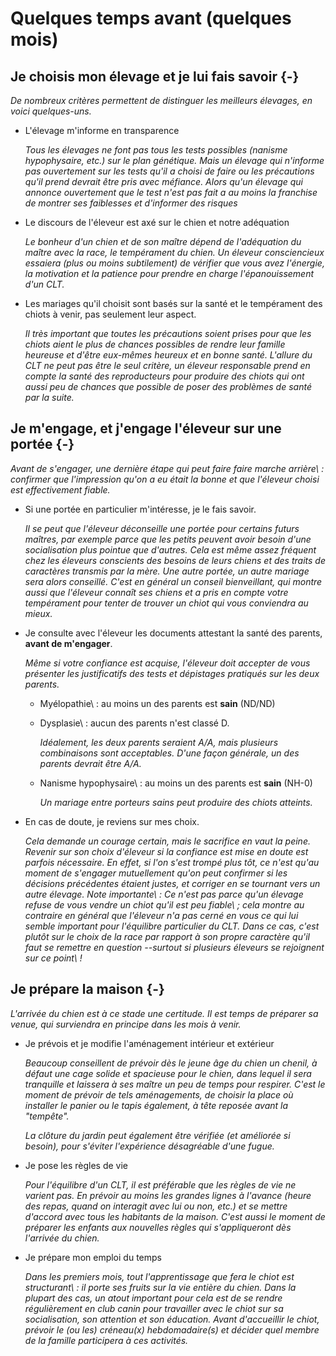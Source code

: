 
# Quelques temps avant (quelques mois)


## Je choisis mon élevage et je lui fais savoir {-}

*De nombreux critères permettent de distinguer les meilleurs élevages, en voici quelques-uns.*

-   L'élevage m'informe en transparence

    *Tous les élevages ne font pas tous les tests possibles (nanisme hypophysaire, etc.) sur le plan génétique. Mais un élevage qui n'informe pas ouvertement sur les tests qu'il a choisi de faire ou les précautions qu'il prend devrait être pris avec méfiance. Alors qu'un élevage qui annonce ouvertement que le test n'est pas fait a au moins la franchise de montrer ses faiblesses et d'informer des risques*

-   Le discours de l'éleveur est axé sur le chien et notre adéquation

    *Le bonheur d'un chien et de son maître dépend de l'adéquation du maître avec la race, le tempérament du chien. Un éleveur consciencieux essaiera (plus ou moins subtilement) de vérifier que vous avez l'énergie, la motivation et la patience pour prendre en charge l'épanouissement d'un CLT.*

-   Les mariages qu'il choisit sont basés sur la santé et le tempérament des chiots à venir, pas seulement leur aspect.

    *Il très important que toutes les précautions soient prises pour que les chiots aient le plus de chances possibles de rendre leur famille heureuse et d'être eux-mêmes heureux et en bonne santé. L'allure du CLT ne peut pas être le seul critère, un éleveur responsable prend en compte la santé des reproducteurs pour produire des chiots qui ont aussi peu de chances que possible de poser des problèmes de santé par la suite.*

## Je m'engage, et j'engage l'éleveur sur une portée {-}

*Avant de s'engager, une dernière étape qui peut faire faire marche arrière\ : confirmer que l'impression qu'on a eu était la bonne et que l'éleveur choisi est effectivement fiable.*

-   Si une portée en particulier m'intéresse, je le fais savoir.

    *Il se peut que l'éleveur déconseille une portée pour certains futurs maîtres, par exemple parce que les petits peuvent avoir besoin d'une socialisation plus pointue que d'autres. Cela est même assez fréquent chez les éleveurs conscients des besoins de leurs chiens et des traits de caractères transmis par la mère. Une autre portée, un autre mariage sera alors conseillé. C'est en général un conseil bienveillant, qui montre aussi que l'éleveur connaît ses chiens et a pris en compte votre tempérament pour tenter de trouver un chiot qui vous conviendra au mieux.*

-   Je consulte avec l'éleveur les documents attestant la santé des parents, **avant de m'engager**.

    *Même si votre confiance est acquise, l'éleveur doit accepter de vous présenter les justificatifs des tests et dépistages pratiqués sur les deux parents.*

    -   Myélopathie\ : au moins un des parents est **sain** (ND/ND)

    -   Dysplasie\ : aucun des parents n'est classé D.

        *Idéalement, les deux parents seraient A/A, mais plusieurs combinaisons sont acceptables. D'une façon générale, un des parents devrait être A/A.*

    -   Nanisme hypophysaire\ : au moins un des parents est **sain** (NH-0)

        *Un mariage entre porteurs sains peut produire des chiots atteints.*

-   En cas de doute, je reviens sur mes choix.

    *Cela demande un courage certain, mais le sacrifice en vaut la peine. Revenir sur son choix d'éleveur si la confiance est mise en doute est parfois nécessaire. En effet, si l'on s'est trompé plus tôt, ce n'est qu'au moment de s'engager mutuellement qu'on peut confirmer si les décisions précédentes étaient justes, et corriger en se tournant vers un autre élevage. Note importante\ : Ce n'est pas parce qu'un élevage refuse de vous vendre un chiot qu'il est peu fiable\ ; cela montre au contraire en général que l'éleveur n'a pas cerné en vous ce qui lui semble important pour l'équilibre particulier du CLT. Dans ce cas, c'est plutôt sur le choix de la race par rapport à son propre caractère qu'il faut se remettre en question --surtout si plusieurs éleveurs se rejoignent sur ce point\ !*

## Je prépare la maison {-}

*L'arrivée du chien est à ce stade une certitude. Il est temps de préparer sa venue, qui surviendra en principe dans les mois à venir.*

-   Je prévois et je modifie l'aménagement intérieur et extérieur

    *Beaucoup conseillent de prévoir dès le jeune âge du chien un chenil, à défaut une cage solide et spacieuse pour le chien, dans lequel il sera tranquille et laissera à ses maître un peu de temps pour respirer. C'est le moment de prévoir de tels aménagements, de choisir la place où installer le panier ou le tapis également, à tête reposée avant la "tempête".*

    *La clôture du jardin peut également être vérifiée (et améliorée si besoin), pour s'éviter l'expérience désagréable d'une fugue.*

-   Je pose les règles de vie

    *Pour l'équilibre d'un CLT, il est préférable que les règles de vie ne varient pas. En prévoir au moins les grandes lignes à l'avance (heure des repas, quand on interagit avec lui ou non, etc.) et se mettre d'accord avec tous les habitants de la maison. C'est aussi le moment de préparer les enfants aux nouvelles règles qui s'appliqueront dès l'arrivée du chien.*

-   Je prépare mon emploi du temps

    *Dans les premiers mois, tout l'apprentissage que fera le chiot est structurant\ : il porte ses fruits sur la vie entière du chien. Dans la plupart des cas, un atout important pour cela est de se rendre régulièrement en club canin pour travailler avec le chiot sur sa socialisation, son attention et son éducation. Avant d'accueillir le chiot, prévoir le (ou les) créneau(x) hebdomadaire(s) et décider quel membre de la famille participera à ces activités.*

